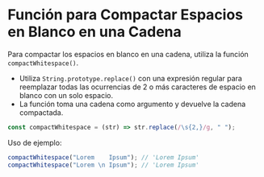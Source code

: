 # Función para Compactar Espacios en Blanco en una Cadena

Para compactar los espacios en blanco en una cadena, utiliza la función `compactWhitespace()`.

- Utiliza `String.prototype.replace()` con una expresión regular para reemplazar todas las ocurrencias de 2 o más caracteres de espacio en blanco con un solo espacio.
- La función toma una cadena como argumento y devuelve la cadena compactada.

```js
const compactWhitespace = (str) => str.replace(/\s{2,}/g, " ");
```

Uso de ejemplo:

```js
compactWhitespace("Lorem    Ipsum"); // 'Lorem Ipsum'
compactWhitespace("Lorem \n Ipsum"); // 'Lorem Ipsum'
```
